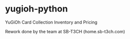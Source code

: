 # yugioh-python

YuGiOh Card Collection Inventory and Pricing

Rework done by the team at SB-T3CH (home.sb-t3ch.com)
